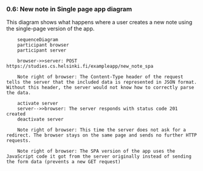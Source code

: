 ### 0.6: New note in Single page app diagram

This diagram shows what happens where a user creates a new note using the single-page version of the app.

```mermaid
    sequenceDiagram
    participant browser
    participant server

    browser->>server: POST https://studies.cs.helsinki.fi/exampleapp/new_note_spa

    Note right of browser: The Content-Type header of the request tells the server that the included data is represented in JSON format. Without this header, the server would not know how to correctly parse the data.

    activate server
    server-->>browser: The server responds with status code 201 created
    deactivate server

    Note right of browser: This time the server does not ask for a redirect. The browser stays on the same page and sends no further HTTP requests.

    Note right of browser: The SPA version of the app uses the JavaScript code it got from the server originally instead of sending the form data (prevents a new GET request)

```
